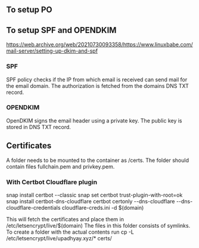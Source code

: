 ## To setup PO

## To setup SPF and OPENDKIM
https://web.archive.org/web/20210730093358/https://www.linuxbabe.com/mail-server/setting-up-dkim-and-spf

### SPF 
SPF policy checks if the IP from which email is received can send mail for the email domain.
The authorization is fetched from the domains DNS TXT record.

### OPENDKIM
OpenDKIM signs the email header using a private key. The public key is stored in DNS TXT record.

## Certificates 
A folder needs to be mounted to the container as /certs. The folder should contain files fullchain.pem and privkey.pem.

### With Certbot Cloudflare plugin
snap install certbot --classic
snap set certbot trust-plugin-with-root=ok
snap install certbot-dns-cloudflare
certbot certonly --dns-cloudflare --dns-cloudflare-credentials cloudflare-creds.ini -d $(domain)

This will fetch the certificates and place them in /etc/letsencrypt/live/$(domain)
The files in this folder consists of symlinks. To create a folder with the actual contents run
cp -L /etc/letsencrypt/live/upadhyay.xyz/* certs/

